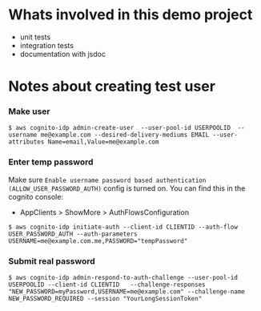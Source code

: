 # Whats involved in this demo project

-   unit tests
-   integration tests
-   documentation with jsdoc

# Notes about creating test user

### Make user

```
$ aws cognito-idp admin-create-user  --user-pool-id USERPOOLID  --username me@example.com --desired-delivery-mediums EMAIL --user-attributes Name=email,Value=me@example.com
```

### Enter temp password

Make sure `Enable username password based authentication (ALLOW_USER_PASSWORD_AUTH)` config is turned on. You can find this in the cognito console:

-   AppClients > ShowMore > AuthFlowsConfiguration

```
$ aws cognito-idp initiate-auth --client-id CLIENTID --auth-flow USER_PASSWORD_AUTH --auth-parameters USERNAME=me@example.com.me,PASSWORD="tempPassword"
```

### Submit real password

```
$ aws cognito-idp admin-respond-to-auth-challenge --user-pool-id USERPOOLID --client-id CLIENTID   --challenge-responses "NEW_PASSWORD=myPassword,USERNAME=me@example.com" --challenge-name NEW_PASSWORD_REQUIRED --session "YourLongSessionToken"
```
